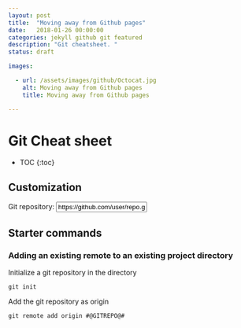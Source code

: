 ```yaml
---
layout: post
title:  "Moving away from Github pages"
date:   2018-01-26 00:00:00
categories: jekyll github git featured
description: "Git cheatsheet. "
status: draft

images:

  - url: /assets/images/github/Octocat.jpg
    alt: Moving away from Github pages
    title: Moving away from Github pages

---
```


# Git Cheat sheet

* TOC
{:toc}

## Customization

<span>Git repository: </span><input type="text" id="gitrepo" name="gitrepo" value="https://github.com/user/repo.git" />


## Starter commands

### Adding an existing remote to an existing project directory

Initialize a git repository in the directory

`git init`

Add the git repository as origin

`git remote add origin #@GITREPO@#`


<script src='https://rawgit.com/midasvo/inputbinderjs/master/inputBinder.js'></script>
<script type='text/javascript'>
  new inputBinder("gitrepo", ['div', 'p', 'code'], "#@GITREPO@#", "dynamic-text-template-pathname");
</script>
